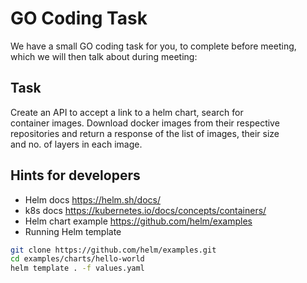 # GO Coding Task

We have a small GO coding task for you, to complete before meeting,  
which we will then talk about during meeting:

## Task

Create an API to accept a link to a helm chart, search for  
container images. Download docker images from their respective  
repositories and return a response of the list of images, their size  
and no. of layers in each image.

## Hints for developers

- Helm docs https://helm.sh/docs/  
- k8s docs https://kubernetes.io/docs/concepts/containers/  
- Helm chart example https://github.com/helm/examples  
- Running Helm template

```bash
git clone https://github.com/helm/examples.git  
cd examples/charts/hello-world  
helm template . -f values.yaml
